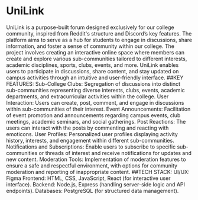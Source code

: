 # UniLink
UniLink is a purpose-built forum designed exclusively for our college community, inspired from Reddit's structure and Discord’s key features. The platform aims to serve as a hub for students to engage in discussions, share information, and foster a sense of community within our college. The project involves creating an interactive online space where members can create and explore various sub-communities tailored to different interests, academic disciplines, sports, clubs, events, and more. UniLink enables users to participate in discussions, share content, and stay updated on campus activities through an intuitive and user-friendly interface.
##KEY FEATURES:
Sub-College Clubs: Segregation of discussions into distinct sub-communities representing diverse interests, clubs, events, academic departments, and extracurricular activities within the college.
User Interaction: Users can create, post, comment, and engage in discussions within sub-communities of their interest.
Event Announcements: Facilitation of event promotion and announcements regarding campus events, club meetings, academic seminars, and social gatherings.
Post Reactions: The users can interact with the posts by commenting and reacting with emoticons.
User Profiles: Personalized user profiles displaying activity history, interests, and engagement within different sub-communities.
Notifications and Subscriptions: Enable users to subscribe to specific sub-communities or threads of interest and receive notifications for updates and new content.
Moderation Tools: Implementation of moderation features to ensure a safe and respectful environment, with options for community moderation and reporting of inappropriate content.
##TECH STACK:
UI/UX: Figma
Frontend: HTML, CSS, JavaScript, React (for interactive user interface).
Backend: Node.js, Express (handling server-side logic and API endpoints).
Databases: PostgreSQL (for structured data management).
